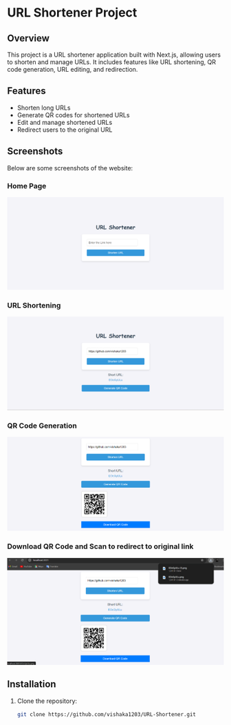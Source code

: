 # URL Shortener Project

## Overview

This project is a URL shortener application built with Next.js, allowing users to shorten and manage URLs. It includes features like URL shortening, QR code generation, URL editing, and redirection.

## Features

- Shorten long URLs
- Generate QR codes for shortened URLs
- Edit and manage shortened URLs
- Redirect users to the original URL

## Screenshots

Below are some screenshots of the website:

### Home Page
![Home Page](docs/homeurl.png)

### URL Shortening 
![URL Shortening ](./docs/shorturl.png)

### QR Code Generation 
![QR Code Generation](./docs/QRcodegeneration.png)

### Download QR Code and Scan to redirect to original link
![URL Management](./docs/downloadqr.png)

## Installation

1. Clone the repository:
   ```bash
   git clone https://github.com/vishaka1203/URL-Shortener.git
